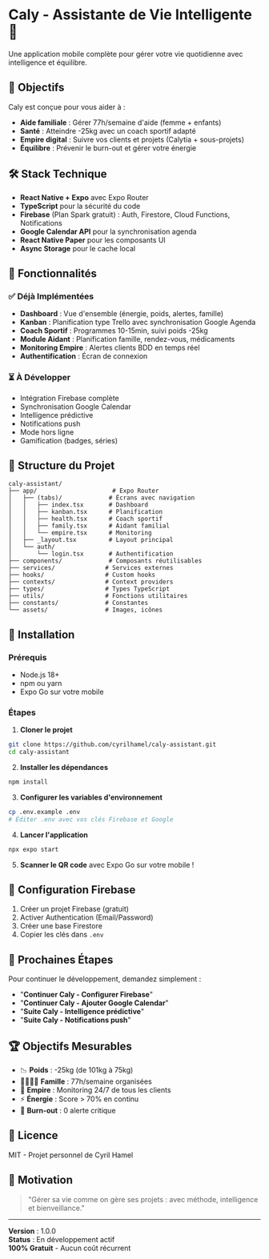 # Caly - Assistante de Vie Intelligente 🌟

Une application mobile complète pour gérer votre vie quotidienne avec intelligence et équilibre.

## 🎯 Objectifs

Caly est conçue pour vous aider à :
- **Aide familiale** : Gérer 77h/semaine d'aide (femme + enfants)
- **Santé** : Atteindre -25kg avec un coach sportif adapté
- **Empire digital** : Suivre vos clients et projets (Calytia + sous-projets)
- **Équilibre** : Prévenir le burn-out et gérer votre énergie

## 🛠 Stack Technique

- **React Native + Expo** avec Expo Router
- **TypeScript** pour la sécurité du code
- **Firebase** (Plan Spark gratuit) : Auth, Firestore, Cloud Functions, Notifications
- **Google Calendar API** pour la synchronisation agenda
- **React Native Paper** pour les composants UI
- **Async Storage** pour le cache local

## 📱 Fonctionnalités

### ✅ Déjà Implémentées

- **Dashboard** : Vue d'ensemble (énergie, poids, alertes, famille)
- **Kanban** : Planification type Trello avec synchronisation Google Agenda
- **Coach Sportif** : Programmes 10-15min, suivi poids -25kg
- **Module Aidant** : Planification famille, rendez-vous, médicaments
- **Monitoring Empire** : Alertes clients BDD en temps réel
- **Authentification** : Écran de connexion

### ⏳ À Développer

- Intégration Firebase complète
- Synchronisation Google Calendar
- Intelligence prédictive
- Notifications push
- Mode hors ligne
- Gamification (badges, séries)

## 📁 Structure du Projet

```
caly-assistant/
├── app/                     # Expo Router
│   ├── (tabs)/             # Écrans avec navigation
│   │   ├── index.tsx       # Dashboard
│   │   ├── kanban.tsx      # Planification
│   │   ├── health.tsx      # Coach sportif
│   │   ├── family.tsx      # Aidant familial
│   │   └── empire.tsx      # Monitoring
│   ├── _layout.tsx         # Layout principal
│   └── auth/
│       └── login.tsx       # Authentification
├── components/             # Composants réutilisables
├── services/              # Services externes
├── hooks/                 # Custom hooks
├── contexts/              # Context providers
├── types/                 # Types TypeScript
├── utils/                 # Fonctions utilitaires
├── constants/             # Constantes
└── assets/                # Images, icônes
```

## 🚀 Installation

### Prérequis
- Node.js 18+
- npm ou yarn
- Expo Go sur votre mobile

### Étapes

1. **Cloner le projet**
```bash
git clone https://github.com/cyrilhamel/caly-assistant.git
cd caly-assistant
```

2. **Installer les dépendances**
```bash
npm install
```

3. **Configurer les variables d'environnement**
```bash
cp .env.example .env
# Éditer .env avec vos clés Firebase et Google
```

4. **Lancer l'application**
```bash
npx expo start
```

5. **Scanner le QR code** avec Expo Go sur votre mobile !

## 🔧 Configuration Firebase

1. Créer un projet Firebase (gratuit)
2. Activer Authentication (Email/Password)
3. Créer une base Firestore
4. Copier les clés dans `.env`

## 📅 Prochaines Étapes

Pour continuer le développement, demandez simplement :

- "**Continuer Caly - Configurer Firebase**"
- "**Continuer Caly - Ajouter Google Calendar**"
- "**Suite Caly - Intelligence prédictive**"
- "**Suite Caly - Notifications push**"

## 🏆 Objectifs Mesurables

- 📉 **Poids** : -25kg (de 101kg à 75kg)
- 👨‍👩‍👧‍👦 **Famille** : 77h/semaine organisées
- 💼 **Empire** : Monitoring 24/7 de tous les clients
- ⚡ **Énergie** : Score > 70% en continu
- 🎯 **Burn-out** : 0 alerte critique

## 📄 Licence

MIT - Projet personnel de Cyril Hamel

## 💪 Motivation

> "Gérer sa vie comme on gère ses projets : avec méthode, intelligence et bienveillance."

---

**Version** : 1.0.0  
**Status** : En développement actif  
**100% Gratuit** - Aucun coût récurrent